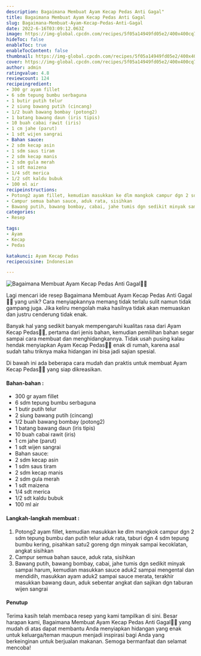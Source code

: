```yaml
---
description: Bagaimana Membuat Ayam Kecap Pedas Anti Gagal"
title: Bagaimana Membuat Ayam Kecap Pedas Anti Gagal
slug: Bagaimana-Membuat-Ayam-Kecap-Pedas-Anti-Gagal
date: 2022-6-16T03:09:12.063Z
image: https://img-global.cpcdn.com/recipes/5f05a14949fd05e2/400x400cq70/photo.jpg
hideToc: false
enableToc: true
enableTocContent: false
thumbnail: https://img-global.cpcdn.com/recipes/5f05a14949fd05e2/400x400cq70/photo.jpg
cover: https://img-global.cpcdn.com/recipes/5f05a14949fd05e2/400x400cq70/photo.jpg
author: admin
ratingvalue: 4.8
reviewcount: 124
recipeingredient:
- 300 gr ayam fillet
- 6 sdm tepung bumbu serbaguna
- 1 butir putih telur
- 2 siung bawang putih (cincang)
- 1/2 buah bawang bombay (potong2)
- 1 batang bawang daun (iris tipis)
- 10 buah cabai rawit (iris)
- 1 cm jahe (parut)
- 1 sdt wijen sangrai
- Bahan sauce:
- 2 sdm kecap asin
- 1 sdm saus tiram
- 2 sdm kecap manis
- 2 sdm gula merah
- 1 sdt maizena
- 1/4 sdt merica
- 1/2 sdt kaldu bubuk
- 100 ml air
recipeinstructions:
- Potong2 ayam fillet, kemudian masukkan ke dlm mangkok campur dgn 2 sdm tepung bumbu dan putih telur aduk rata, taburi dgn 4 sdm tepung bumbu kering, pisahkan satu2 goreng dgn minyak sampai kecoklatan, angkat sisihkan
- Campur semua bahan sauce, aduk rata, sisihkan
- Bawang putih, bawang bombay, cabai, jahe tumis dgn sedikit minyak sampai harum, kemudian masukkan sauce aduk2 sampai mengental dan mendidih, masukkan ayam aduk2 sampai sauce merata, terakhir masukkan bawang daun, aduk sebentar angkat dan sajikan dgn taburan wijen sangrai
categories:
- Resep

tags:
- Ayam
- Kecap
- Pedas

katakunci: Ayam Kecap Pedas
recipecuisine: Indonesian

---
```


![Bagaimana Membuat Ayam Kecap Pedas Anti Gagal👩‍🍳](https://img-global.cpcdn.com/recipes/5f05a14949fd05e2/400x400cq70/photo.jpg)

Lagi mencari ide resep Bagaimana Membuat Ayam Kecap Pedas Anti Gagal👩‍🍳 yang unik? Cara menyiapkannya memang tidak terlalu sulit namun tidak gampang juga. Jika keliru mengolah maka hasilnya tidak akan memuaskan dan justru cenderung tidak enak.

Banyak hal yang sedikit banyak mempengaruhi kualitas rasa dari Ayam Kecap Pedas👩‍🍳, pertama dari jenis bahan, kemudian pemilihan bahan segar sampai cara membuat dan menghidangkannya. Tidak usah pusing kalau hendak menyiapkan Ayam Kecap Pedas👩‍🍳 enak di rumah, karena asal sudah tahu triknya maka hidangan ini bisa jadi sajian spesial.

Di bawah ini ada beberapa cara mudah dan praktis untuk membuat Ayam Kecap Pedas👩‍🍳 yang siap dikreasikan.

<!--inarticleads1-->

#### Bahan-bahan :

- 300 gr ayam fillet
- 6 sdm tepung bumbu serbaguna
- 1 butir putih telur
- 2 siung bawang putih (cincang)
- 1/2 buah bawang bombay (potong2)
- 1 batang bawang daun (iris tipis)
- 10 buah cabai rawit (iris)
- 1 cm jahe (parut)
- 1 sdt wijen sangrai
- Bahan sauce:
- 2 sdm kecap asin
- 1 sdm saus tiram
- 2 sdm kecap manis
- 2 sdm gula merah
- 1 sdt maizena
- 1/4 sdt merica
- 1/2 sdt kaldu bubuk
- 100 ml air

<!--inarticleads2-->

#### Langkah-langkah membuat :

1. Potong2 ayam fillet, kemudian masukkan ke dlm mangkok campur dgn 2 sdm tepung bumbu dan putih telur aduk rata, taburi dgn 4 sdm tepung bumbu kering, pisahkan satu2 goreng dgn minyak sampai kecoklatan, angkat sisihkan
1. Campur semua bahan sauce, aduk rata, sisihkan
1. Bawang putih, bawang bombay, cabai, jahe tumis dgn sedikit minyak sampai harum, kemudian masukkan sauce aduk2 sampai mengental dan mendidih, masukkan ayam aduk2 sampai sauce merata, terakhir masukkan bawang daun, aduk sebentar angkat dan sajikan dgn taburan wijen sangrai

#### Penutup

Terima kasih telah membaca resep yang kami tampilkan di sini. Besar harapan kami, Bagaimana Membuat Ayam Kecap Pedas Anti Gagal👩‍🍳 yang mudah di atas dapat membantu Anda menyiapkan hidangan yang enak untuk keluarga/teman maupun menjadi inspirasi bagi Anda yang berkeinginan untuk berjualan makanan. Semoga bermanfaat dan selamat mencoba!